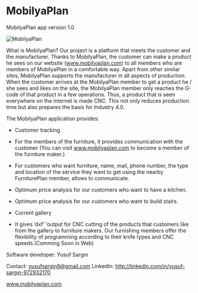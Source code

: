 # MobilyaPlan
MobilyaPlan app version 1.0


![MobilyaPlan](https://firebasestorage.googleapis.com/v0/b/mpedit-db695.appspot.com/o/yeniurunler%2Fbiglogo.png?alt=media&token=b90ac207-41c5-4297-86c8-1065b5693641)


What is MobilyaPlan?
Our project is a platform that meets the customer and the manufacturer. 
Thanks to MobilyaPlan, the customer can make a product he sees on our website (www.mobilyaplan.com) to all members who are members of MobilyaPlan in a comfortable way. 
Apart from other similar sites, MobilyaPlan supports the manufacturer in all aspects of production. 
When the customer arrives at the MobilyaPlan member to get a product he / she sees and likes on the site, the MobilyaPlan member only reaches the G-code of that product in a few operations.
Thus, a product that is seen everywhere on the internet is made CNC. 
This not only reduces production time but also prepares the basis for Industry 4.0.

The MobilyaPlan application provides:

- Customer tracking

- For the members of the furniture, it provides communication with the customer (You can visit www.mobilyaplan.com to become a member of the furniture maker.)

- For customers who want furniture, name, mail, phone number, the type and location of the service they want to get using the nearby FurniturePlan member, allows to communicate.

- Optimum price analysis for our customers who want to have a kitchen.

- Optimum price analysis for our customers who want to build stairs.

- Current gallery

- It gives ’dxf’ ’output for CNC cutting of the products that customers like from the gallery to furniture makers.
Our furnishing members offer the flexibility of programming according to their knife types and CNC speeds.(Comming Soon in Web)

Software developer: Yusuf Sargın

Contact: yusufsargin9@gmail.com
LinkedIn: http://linkedin.com/in/yusuf-sargın-972932170

www.mobilyaplan.com
